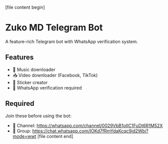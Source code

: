 [file name]: README.md
[file content begin]
# Zuko MD Telegram Bot

A feature-rich Telegram bot with WhatsApp verification system.

## Features
- 🎵 Music downloader
- 📥 Video downloader (Facebook, TikTok)
- 🎨 Sticker creator
- 🔐 WhatsApp verification required

## Required
Join these before using the bot:
- 📢 Channel: https://whatsapp.com/channel/0029VbB1oIIC1FuDt6R1M52X
- 👥 Group: https://chat.whatsapp.com/IOKd7fRmYdaKcqc9id2Wbi?mode=wwt
[file content end]